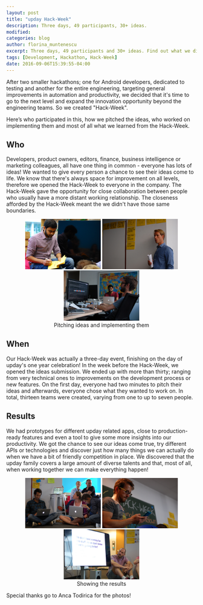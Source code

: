 ```yaml
---
layout: post
title: "upday Hack-Week"
description: Three days, 49 participants, 30+ ideas.
modified:
categories: blog
author: florina_muntenescu
excerpt: Three days, 49 participants and 30+ ideas. Find out what we did during our Hack-Week, why we did it, and what we learnt from it.
tags: [Development, Hackathon, Hack-Week]
date: 2016-09-06T15:39:55-04:00
---
```


After two smaller hackathons; one for Android developers, dedicated to testing and another for the entire engineering, targeting general improvements in automation and productivity, we decided that it's time to go to the next level  and expand the innovation opportunity beyond the engineering teams. So we created "Hack-Week".

Here’s who participated in this, how we pitched the ideas, who worked on implementing them and most of all what we learned from the Hack-Week.

## Who

Developers, product owners, editors, finance, business intelligence or marketing colleagues, all have one thing in common - everyone has lots of ideas! We wanted to give every person a chance to see their ideas come to life. We know that there's always space for improvement on all levels, therefore we opened the Hack-Week to everyone in the company. The Hack-Week gave the opportunity for close collaboration between people who usually have a more distant working relationship. The closeness afforded by the Hack-Week meant the we didn't have those same boundaries.

<center>
<figure class="third">
	<a href="/images/blog/hack_week/hackweek1.jpg"><img src="/images/blog/hack_week/hackweek1.jpg" alt="Hack-Week" width="200"></a>
  <a href="/images/blog/hack_week/hackweek2.jpg"><img src="/images/blog/hack_week/hackweek2.jpg" alt="Hack-Week" width="200"></a>
  <a href="/images/blog/hack_week/hackweek3.jpg"><img src="/images/blog/hack_week/hackweek3.jpg" alt="Hack-Week" width="200"></a>
	<figcaption>Pitching ideas and implementing them</figcaption>
</figure>
</center>

## When

Our Hack-Week was actually a three-day event, finishing on the day of upday's one year celebration!
In the week before the Hack-Week, we opened the ideas submission. We ended up with more than thirty; ranging from very technical ones to improvements on the development process or new features. On the first day, everyone had two minutes to pitch their ideas and afterwards, everyone chose what they wanted to work on. In total, thirteen teams were created, varying from one to up to seven people.

## Results

We had prototypes for different upday related apps, close to production-ready features and even a tool to give some more insights into our productivity. We got the chance to see our ideas come true, try different APIs or technologies and discover just how many things we can actually do when we have a bit of friendly competition in place. We discovered that the upday family covers a large amount of diverse talents and that, most of all, when working together we can make everything happen!

<center>
<figure class="third">
	<a href="/images/blog/hack_week/hackweek4.jpg"><img src="/images/blog/hack_week/hackweek4.jpg" alt="Hack-Week" width="200"></a>
  <a href="/images/blog/hack_week/hackweek5.jpg"><img src="/images/blog/hack_week/hackweek5.jpg" alt="Hack-Week" width="200"></a>
  <a href="/images/blog/hack_week/hackweek6.jpg"><img src="/images/blog/hack_week/hackweek6.jpg" alt="Hack-Week" width="200"></a>
	<figcaption>Showing the results</figcaption>
</figure>
</center>


Special thanks go to Anca Todirica for the photos!
